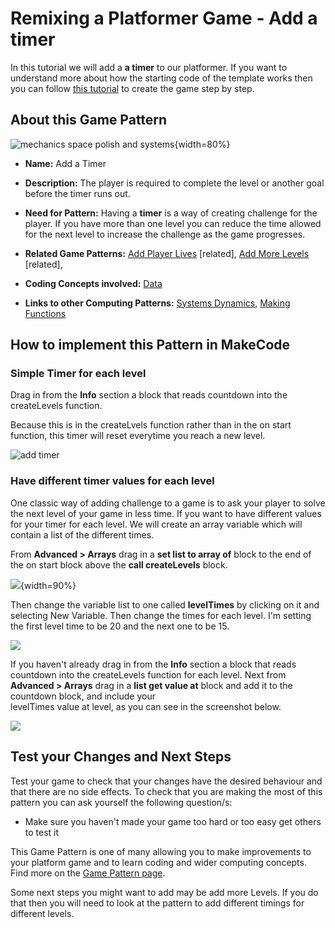 # Remixing a Platformer Game - Add a timer

In this tutorial we will add a **a timer** to our platformer.
If you want to understand more about how the starting code of the template works then you can follow [this tutorial](https://arcade.makecode.com/beta#tutorial:https://github.com/mickfuzz/mca_platformer_tutorial/tutorialPartOne)
 to create the game step by step.

## About this Game Pattern

![mechanics space polish and systems](https://raw.githubusercontent.com/mickfuzz/getting-started-making-a-platformer-test1/master/images/patterns/game-mechanics_timer.png){width=80%}

* **Name:** Add a Timer

* **Description:** The player is required to complete the level or another goal before the timer runs out.

* **Need for Pattern:** Having a **timer** is a way of creating challenge for the player. If you have more than one
level you can reduce the time allowed for the next level to increase the challenge as the game progresses.

* **Related Game Patterns:** [Add Player Lives](addLives) [related], [Add More Levels](addLevels) [related],  

* **Coding Concepts involved:** [Data](codingConcepts#data)

* **Links to other Computing Patterns:** [Systems Dynamics](learningDimensions#systems-dynamics), [Making Functions](learningDimensions#systems-dynamics)


## How to implement this Pattern in MakeCode

### Simple Timer for each level

Drag in from the **Info** section a block that reads countdown into the createLevels function.

Because this is in the createLvels function rather than in the on start function, this timer will reset everytime you reach a new level.

![add timer](https://raw.githubusercontent.com/mickfuzz/getting-started-making-a-platformer-test1/master/images/addTimer1.png)

### Have different timer values for each level

One classic way of adding challenge to a game is to ask your player to solve the next level of your game in less time. If you want to have different values for your timer for each level. We will create an array variable which will contain a list of the different times.

From **Advanced > Arrays** drag in a **set list to array of** block to the end of the on start block above the **call createLevels** block.

![](https://raw.githubusercontent.com/mickfuzz/getting-started-making-a-platformer-test1/master/images/addTimer2.png){width=90%}

Then change the variable list to one called **levelTimes** by clicking on it and selecting New Variable. Then change the times for each level. I'm setting the first level time to be 20 and the next one to be 15.

![](https://raw.githubusercontent.com/mickfuzz/getting-started-making-a-platformer-test1/master/images/addTimer3.png)


If you haven't already drag in from the **Info** section a block that reads countdown into the createLevels function for each level.
Next from **Advanced > Arrays** drag in a **list get value at** block and add it to the countdown block, and include your  
levelTimes value at level, as you can see in the screenshot below.

![](https://raw.githubusercontent.com/mickfuzz/getting-started-making-a-platformer-test1/master/images/addTimer4.png)


## Test your Changes and Next Steps

Test your game to check that your changes have the desired behaviour and that there are no side effects.
To check that you are making the most of this pattern you can ask yourself the following question/s:

* Make sure you haven't made your game too hard or too easy get others to test it

This Game Pattern is one of many allowing you to make improvements to your platform game and to learn coding and wider computing concepts.
Find more on the [Game Pattern page](gamePatterns.md).

Some next steps you might want to add may be add more Levels. If you do that then you will need to look at the pattern to add
different timings for different levels.

